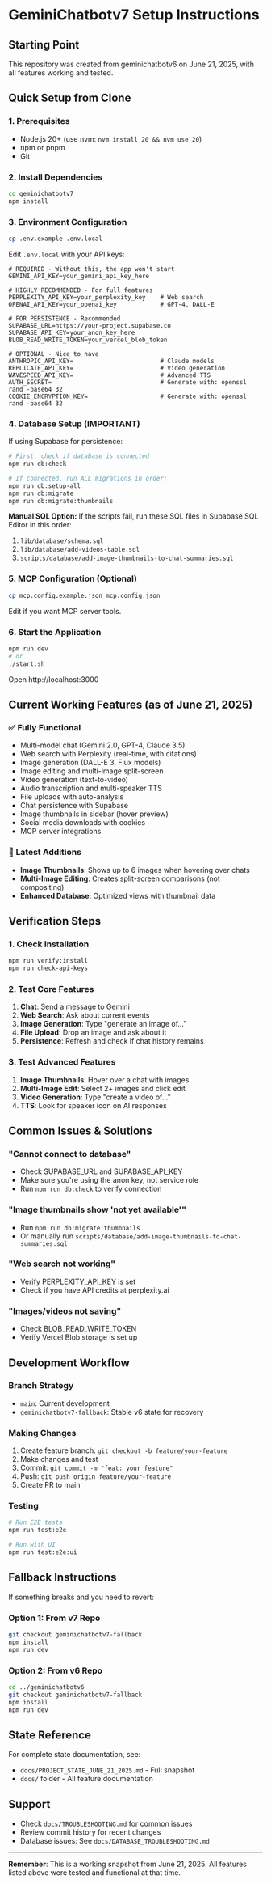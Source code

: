 # GeminiChatbotv7 Setup Instructions

## Starting Point
This repository was created from geminichatbotv6 on June 21, 2025, with all features working and tested.

## Quick Setup from Clone

### 1. Prerequisites
- Node.js 20+ (use nvm: `nvm install 20 && nvm use 20`)
- npm or pnpm
- Git

### 2. Install Dependencies
```bash
cd geminichatbotv7
npm install
```

### 3. Environment Configuration
```bash
cp .env.example .env.local
```

Edit `.env.local` with your API keys:
```env
# REQUIRED - Without this, the app won't start
GEMINI_API_KEY=your_gemini_api_key_here

# HIGHLY RECOMMENDED - For full features
PERPLEXITY_API_KEY=your_perplexity_key    # Web search
OPENAI_API_KEY=your_openai_key            # GPT-4, DALL-E

# FOR PERSISTENCE - Recommended
SUPABASE_URL=https://your-project.supabase.co
SUPABASE_API_KEY=your_anon_key_here
BLOB_READ_WRITE_TOKEN=your_vercel_blob_token

# OPTIONAL - Nice to have
ANTHROPIC_API_KEY=                        # Claude models
REPLICATE_API_KEY=                        # Video generation
WAVESPEED_API_KEY=                        # Advanced TTS
AUTH_SECRET=                              # Generate with: openssl rand -base64 32
COOKIE_ENCRYPTION_KEY=                    # Generate with: openssl rand -base64 32
```

### 4. Database Setup (IMPORTANT)
If using Supabase for persistence:

```bash
# First, check if database is connected
npm run db:check

# If connected, run ALL migrations in order:
npm run db:setup-all
npm run db:migrate
npm run db:migrate:thumbnails
```

**Manual SQL Option:**
If the scripts fail, run these SQL files in Supabase SQL Editor in this order:
1. `lib/database/schema.sql`
2. `lib/database/add-videos-table.sql`
3. `scripts/database/add-image-thumbnails-to-chat-summaries.sql`

### 5. MCP Configuration (Optional)
```bash
cp mcp.config.example.json mcp.config.json
```

Edit if you want MCP server tools.

### 6. Start the Application
```bash
npm run dev
# or
./start.sh
```

Open http://localhost:3000

## Current Working Features (as of June 21, 2025)

### ✅ Fully Functional
- Multi-model chat (Gemini 2.0, GPT-4, Claude 3.5)
- Web search with Perplexity (real-time, with citations)
- Image generation (DALL-E 3, Flux models)
- Image editing and multi-image split-screen
- Video generation (text-to-video)
- Audio transcription and multi-speaker TTS
- File uploads with auto-analysis
- Chat persistence with Supabase
- Image thumbnails in sidebar (hover preview)
- Social media downloads with cookies
- MCP server integrations

### 🎯 Latest Additions
- **Image Thumbnails**: Shows up to 6 images when hovering over chats
- **Multi-Image Editing**: Creates split-screen comparisons (not compositing)
- **Enhanced Database**: Optimized views with thumbnail data

## Verification Steps

### 1. Check Installation
```bash
npm run verify:install
npm run check-api-keys
```

### 2. Test Core Features
1. **Chat**: Send a message to Gemini
2. **Web Search**: Ask about current events
3. **Image Generation**: Type "generate an image of..."
4. **File Upload**: Drop an image and ask about it
5. **Persistence**: Refresh and check if chat history remains

### 3. Test Advanced Features
1. **Image Thumbnails**: Hover over a chat with images
2. **Multi-Image Edit**: Select 2+ images and click edit
3. **Video Generation**: Type "create a video of..."
4. **TTS**: Look for speaker icon on AI responses

## Common Issues & Solutions

### "Cannot connect to database"
- Check SUPABASE_URL and SUPABASE_API_KEY
- Make sure you're using the anon key, not service role
- Run `npm run db:check` to verify connection

### "Image thumbnails show 'not yet available'"
- Run `npm run db:migrate:thumbnails`
- Or manually run `scripts/database/add-image-thumbnails-to-chat-summaries.sql`

### "Web search not working"
- Verify PERPLEXITY_API_KEY is set
- Check if you have API credits at perplexity.ai

### "Images/videos not saving"
- Check BLOB_READ_WRITE_TOKEN
- Verify Vercel Blob storage is set up

## Development Workflow

### Branch Strategy
- `main`: Current development
- `geminichatbotv7-fallback`: Stable v6 state for recovery

### Making Changes
1. Create feature branch: `git checkout -b feature/your-feature`
2. Make changes and test
3. Commit: `git commit -m "feat: your feature"`
4. Push: `git push origin feature/your-feature`
5. Create PR to main

### Testing
```bash
# Run E2E tests
npm run test:e2e

# Run with UI
npm run test:e2e:ui
```

## Fallback Instructions

If something breaks and you need to revert:

### Option 1: From v7 Repo
```bash
git checkout geminichatbotv7-fallback
npm install
npm run dev
```

### Option 2: From v6 Repo
```bash
cd ../geminichatbotv6
git checkout geminichatbotv7-fallback
npm install
npm run dev
```

## State Reference
For complete state documentation, see:
- `docs/PROJECT_STATE_JUNE_21_2025.md` - Full snapshot
- `docs/` folder - All feature documentation

## Support
- Check `docs/TROUBLESHOOTING.md` for common issues
- Review commit history for recent changes
- Database issues: See `docs/DATABASE_TROUBLESHOOTING.md`

---

**Remember**: This is a working snapshot from June 21, 2025. All features listed above were tested and functional at that time.
